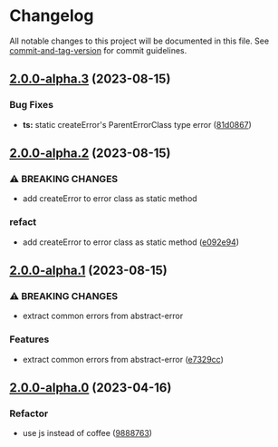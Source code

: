 # Changelog

All notable changes to this project will be documented in this file. See [commit-and-tag-version](https://github.com/absolute-version/commit-and-tag-version) for commit guidelines.

## [2.0.0-alpha.3](https://github.com/snowyu/abstract-error.js/compare/v2.0.0-alpha.2...v2.0.0-alpha.3) (2023-08-15)


### Bug Fixes

* **ts:** static createError's ParentErrorClass type error ([81d0867](https://github.com/snowyu/abstract-error.js/commit/81d0867d1a4de2e323e5eaecc0588e27c8cb9609))

## [2.0.0-alpha.2](https://github.com/snowyu/abstract-error.js/compare/v2.0.0-alpha.1...v2.0.0-alpha.2) (2023-08-15)


### ⚠ BREAKING CHANGES

* add createError to error class as static method

### refact

* add createError to error class as static method ([e092e94](https://github.com/snowyu/abstract-error.js/commit/e092e94272404162c30d7e69c9c365a729889018))

## [2.0.0-alpha.1](https://github.com/snowyu/abstract-error.js/compare/v2.0.0-alpha.0...v2.0.0-alpha.1) (2023-08-15)


### ⚠ BREAKING CHANGES

* extract common errors from abstract-error

### Features

* extract common errors from abstract-error ([e7329cc](https://github.com/snowyu/abstract-error.js/commit/e7329cc6d5347422768b7983bc4e91de6824d631))

## [2.0.0-alpha.0](https://github.com/snowyu/abstract-error.js/compare/v1.0.2...v2.0.0-alpha.0) (2023-04-16)


### Refactor

* use js instead of coffee ([9888763](https://github.com/snowyu/abstract-error.js/commit/9888763c15b862580aa757bd8cb63b896bc27f9e))
